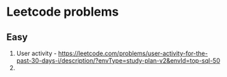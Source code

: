 # Leetcode problems

## Easy
1. User activity - https://leetcode.com/problems/user-activity-for-the-past-30-days-i/description/?envType=study-plan-v2&envId=top-sql-50
2. 
